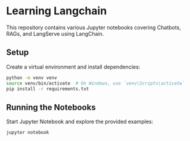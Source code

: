 # Learning Langchain

This repository contains various Jupyter notebooks covering Chatbots, RAGs, and LangServe using LangChain.

## Setup
Create a virtual environment and install dependencies:
```bash
python -m venv venv
source venv/bin/activate  # On Windows, use `venv\Scripts\activate`
pip install -r requirements.txt
```

## Running the Notebooks
Start Jupyter Notebook and explore the provided examples:
```bash
jupyter notebook
```
